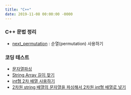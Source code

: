 ```yaml
---
title: "C++"
date: 2019-11-08 00:00:00 -0000
---
```


### C++ 문법 정리

* [next_permutation](https://goodayth.github.io/C++-next_permutation) : 순열(permutation) 사용하기

### 코딩 테스트

* [문자열파싱](https://goodayth.github.io/c++/C++-parsing/)
* [String Array 길이 찾기](https://goodayth.github.io/C++-string-array-length/)
* [int형 2차 배열 사용하기](https://goodayth.github.io/C++-int-2D-array-use/)
* [2차원 string 배열의 문자열을 파싱해서 2차원 int형 배열로 넣기](https://goodayth.github.io/C++-2D-array-example/)